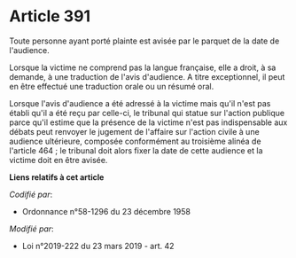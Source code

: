 # Article 391

Toute personne ayant porté plainte est avisée par le parquet de la date de l'audience.

Lorsque la victime ne comprend pas la langue française, elle a droit, à sa demande, à une traduction de l'avis d'audience. A
titre exceptionnel, il peut en être effectué une traduction orale ou un résumé oral.

Lorsque l'avis d'audience a été adressé à la victime mais qu'il n'est pas établi qu'il a été reçu par celle-ci, le tribunal
qui statue sur l'action publique parce qu'il estime que la présence de la victime n'est pas indispensable aux débats peut
renvoyer le jugement de l'affaire sur l'action civile à une audience ultérieure, composée conformément au troisième alinéa de
l'article 464 ; le tribunal doit alors fixer la date de cette audience et la victime doit en être avisée.

**Liens relatifs à cet article**

_Codifié par_:

  - Ordonnance n°58-1296 du 23 décembre 1958

_Modifié par_:

  - Loi n°2019-222 du 23 mars 2019 - art. 42
